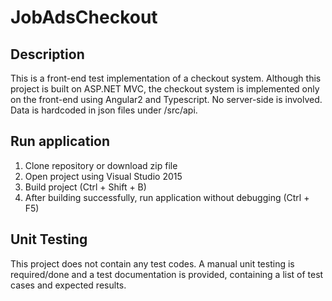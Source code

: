 # JobAdsCheckout

## Description
This is a front-end test implementation of a checkout system.
Although this project is built on ASP.NET MVC, the checkout system is implemented only on the front-end using Angular2 and Typescript. No server-side is involved. Data is hardcoded in json files under /src/api.

## Run application
1. Clone repository or download zip file
2. Open project using Visual Studio 2015
3. Build project (Ctrl + Shift + B)
4. After building successfully, run application without debugging (Ctrl + F5)

## Unit Testing
This project does not contain any test codes.
A manual unit testing is required/done and a test documentation is provided, containing a list of test cases and expected results.
